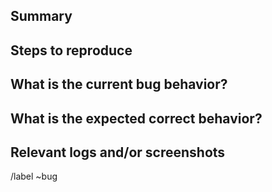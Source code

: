## Summary

[//]: # (Do not hesitate to check bugs already reported ->)
[//]: # (https://gitlab.com/davidfou/conventionalcomments-web-extension/-/issues?label_name%5B%5D=bug)
[//]: # (Summarize the bug encountered concisely)

## Steps to reproduce

[//]: # (How one can reproduce the issue - this is very important)

## What is the current bug behavior?

[//]: # (What actually happens)

## What is the expected correct behavior?

[//]: # (What you should see instead)

## Relevant logs and/or screenshots

[//]: # (Paste any relevant logs - please use code blocks ``` to format console output, logs, and code, as
it's very hard to read otherwise.)

/label ~bug
